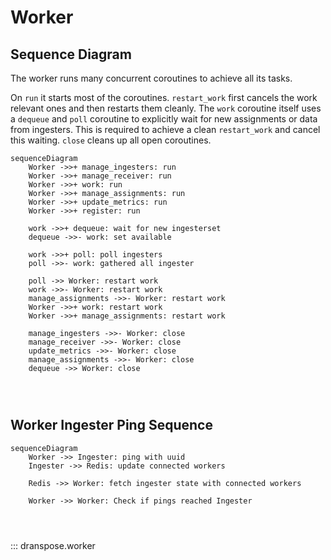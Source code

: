 # Worker

## Sequence Diagram
The worker runs many concurrent coroutines to achieve all its tasks.

On `run` it starts most of the coroutines.
`restart_work` first cancels the work relevant ones and then restarts them cleanly.
The `work` coroutine itself uses a `dequeue` and `poll` coroutine to explicitly wait for new assignments or data from ingesters.
This is required to achieve a clean `restart_work` and cancel this waiting.
`close` cleans up all open coroutines.

```mermaid
sequenceDiagram
    Worker ->>+ manage_ingesters: run
    Worker ->>+ manage_receiver: run
    Worker ->>+ work: run
    Worker ->>+ manage_assignments: run
    Worker ->>+ update_metrics: run
    Worker ->>+ register: run

    work ->>+ dequeue: wait for new ingesterset
    dequeue ->>- work: set available

    work ->>+ poll: poll ingesters
    poll ->>- work: gathered all ingester

    poll ->> Worker: restart work
    work ->>- Worker: restart work
    manage_assignments ->>- Worker: restart work
    Worker ->>+ work: restart work
    Worker ->>+ manage_assignments: restart work
    
    manage_ingesters ->>- Worker: close
    manage_receiver ->>- Worker: close
    update_metrics ->>- Worker: close
    manage_assignments ->>- Worker: close
    dequeue ->> Worker: close
    
    
    
```

## Worker Ingester Ping Sequence

```mermaid
sequenceDiagram
    Worker ->> Ingester: ping with uuid
    Ingester ->> Redis: update connected workers

    Redis ->> Worker: fetch ingester state with connected workers

    Worker ->> Worker: Check if pings reached Ingester
    
    
    
```

::: dranspose.worker

